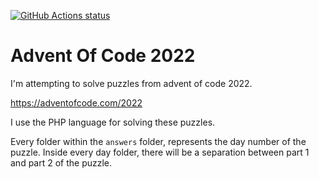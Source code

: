 
[![GitHub Actions status](https://github.com/mentosmenno2/advent-of-code-2022/workflows/Build%20%26%20test/badge.svg)](https://github.com/mentosmenno2/advent-of-code-2022/actions)

# Advent Of Code 2022

I'm attempting to solve puzzles from advent of code 2022.

https://adventofcode.com/2022

I use the PHP language for solving these puzzles.

Every folder within the `answers` folder, represents the day number of the puzzle.
Inside every day folder, there will be a separation between part 1 and part 2 of the puzzle.
